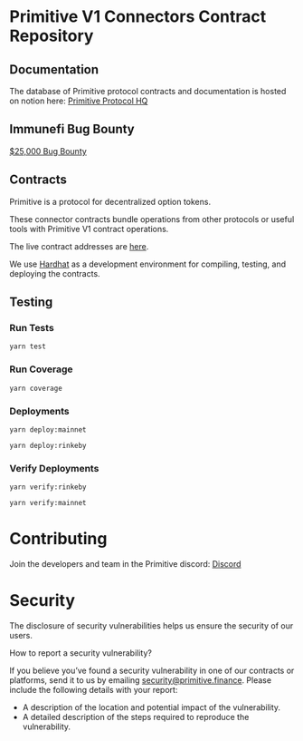 # Primitive V1 Connectors Contract Repository

## Documentation

The database of Primitive protocol contracts and documentation is hosted on notion here: [Primitive Protocol HQ](https://www.notion.so/primitivefi/Primitive-Protocol-HQ-fc081b939bb04e2a90ccaebf36faa78e)

## Immunefi Bug Bounty

[\$25,000 Bug Bounty](https://immunefi.com/bounty/primitive/)

## Contracts

Primitive is a protocol for decentralized option tokens.

These connector contracts bundle operations from other protocols or useful tools with Primitive V1 contract operations.

The live contract addresses are [here](https://www.notion.so/primitivefi/dc3b883ff9d94044b6738701b2826f7a?v=9e56507d430d4f4fb1939242cfb23736).

We use [Hardhat](https://hardhat.org) as a development environment for compiling, testing, and deploying the contracts.

## Testing

### Run Tests

`yarn test`

### Run Coverage

`yarn coverage`

### Deployments

`yarn deploy:mainnet`

`yarn deploy:rinkeby`

### Verify Deployments

`yarn verify:rinkeby`

`yarn verify:mainnet`

# Contributing

Join the developers and team in the Primitive discord: [Discord](https://discord.gg/JBM6APT)

# Security

The disclosure of security vulnerabilities helps us ensure the security of our users.

How to report a security vulnerability?

If you believe you’ve found a security vulnerability in one of our contracts or platforms, send it to us by emailing security@primitive.finance. Please include the following details with your report:

- A description of the location and potential impact of the vulnerability.
- A detailed description of the steps required to reproduce the vulnerability.
